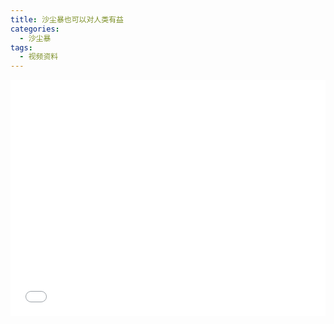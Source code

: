 ```yaml
---
title: 沙尘暴也可以对人类有益
categories:
  - 沙尘暴
tags:
  - 视频资料
---
```

<div style="position:relative; padding-bottom:75%; width:100%; height:0">
    <iframe src="//player.bilibili.com/player.html?aid=710447554&bvid=BV1NQ4y1N7iU&cid=185132779&page=1" scrolling="no" border="0" frameborder="no" framespacing="0" allowfullscreen="true" style="position:absolute; height: 100%; width: 100%;"></iframe>
</div>